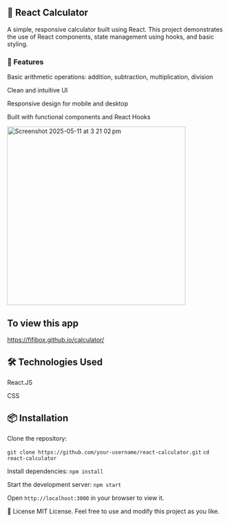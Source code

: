 ## 🧮 React Calculator

A simple, responsive calculator built using React. This project demonstrates the use of React components, state management using hooks, and basic styling.

### 🚀 Features

Basic arithmetic operations: addition, subtraction, multiplication, division

Clean and intuitive UI

Responsive design for mobile and desktop

Built with functional components and React Hooks

<img width="414" alt="Screenshot 2025-05-11 at 3 21 02 pm" src="https://github.com/user-attachments/assets/5dd76d19-20e5-4a22-b7e6-092cbaf16748" />

## To view this app 
https://fifibox.github.io/calculator/

## 🛠️ Technologies Used
React.JS

CSS 

## 📦 Installation
Clone the repository:

`git clone https://github.com/your-username/react-calculator.git`
`cd react-calculator`

Install dependencies:
`npm install`

Start the development server:
`npm start`

Open `http://localhost:3000` in your browser to view it.


📄 License
MIT License.
Feel free to use and modify this project as you like.
